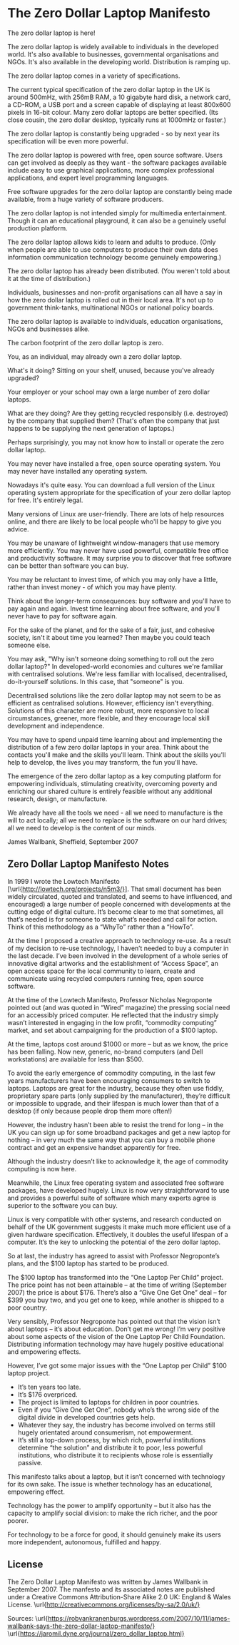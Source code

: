 # The Zero Dollar Laptop Manifesto


The zero dollar laptop is here!

The zero dollar laptop is widely available to individuals in the developed world. It's also available to businesses, governmental organisations and NGOs. It's also available in the developing world. Distribution is ramping up.

The zero dollar laptop comes in a variety of specifications.

The current typical specification of the zero dollar laptop in the UK is around 500mHz, with 256mB RAM, a 10 gigabyte hard disk, a network card, a CD-ROM, a USB port and a screen capable of displaying at least 800x600 pixels in 16-bit colour. Many zero dollar laptops are better specified. (Its close cousin, the zero dollar desktop, typically runs at 1000mHz or faster.)

The zero dollar laptop is constantly being upgraded - so by next year its specification will be even more powerful.

The zero dollar laptop is powered with free, open source software. Users can get involved as deeply as they want - the software packages available include easy to use graphical applications, more complex professional applications, and expert level programming languages.

Free software upgrades for the zero dollar laptop are constantly being made available, from a huge variety of software producers.

The zero dollar laptop is not intended simply for multimedia entertainment. Though it can an educational playground, it can also be a genuinely useful production platform.

The zero dollar laptop allows kids to learn and adults to produce. (Only when people are able to use computers to produce their own data does information communication technology become genuinely empowering.)

The zero dollar laptop has already been distributed. (You weren't told about it at the time of distribution.)

Individuals, businesses and non-profit organisations can all have a say in how the zero dollar laptop is rolled out in their local area. It's not up to government think-tanks, multinational NGOs or national policy boards.

The zero dollar laptop is available to individuals, education organisations, NGOs and businesses alike.

The carbon footprint of the zero dollar laptop is zero.

You, as an individual, may already own a zero dollar laptop.

What's it doing? Sitting on your shelf, unused, because you've already upgraded?

Your employer or your school may own a large number of zero dollar laptops.

What are they doing? Are they getting recycled responsibly (i.e. destroyed) by the company that supplied them? (That's often the company that just happens to be supplying the next generation of laptops.)

Perhaps surprisingly, you may not know how to install or operate the zero dollar laptop.

You may never have installed a free, open source operating system. You may never have installed any operating system.

Nowadays it's quite easy. You can download a full version of the Linux operating system appropriate for the specification of your zero dollar laptop for free. It's entirely legal.

Many versions of Linux are user-friendly. There are lots of help resources online, and there are likely to be local people who'll be happy to give you advice.

You may be unaware of lightweight window-managers that use memory more efficiently. You may never have used powerful, compatible free office and productivity software. It may surprise you to discover that free software can be better than software you can buy.

You may be reluctant to invest time, of which you may only have a little, rather than invest money - of which you may have plenty.

Think about the longer-term consequences: buy software and you'll have to pay again and again. Invest time learning about free software, and you'll never have to pay for software again.

For the sake of the planet, and for the sake of a fair, just, and cohesive society, isn't it about time you learned? Then maybe you could teach someone else.

You may ask, "Why isn't someone doing something to roll out the zero dollar laptop?" In developed-world economies and cultures we're familiar with centralised solutions. We're less familiar with localised, decentralised, do-it-yourself solutions. In this case, that "someone" is you.

Decentralised solutions like the zero dollar laptop may not seem to be as efficient as centralised solutions. However, efficiency isn't everything. Solutions of this character are more robust, more responsive to local circumstances, greener, more flexible, and they encourage local skill development and independence.

You may have to spend unpaid time learning about and implementing the distribution of a few zero dollar laptops in your area. Think about the contacts you'll make and the skills you'll learn. Think about the skills you'll help to develop, the lives you may transform, the fun you'll have.

The emergence of the zero dollar laptop as a key computing platform for empowering individuals, stimulating creativity, overcoming poverty and enriching our shared culture is entirely feasible without any additional research, design, or manufacture.

We already have all the tools we need - all we need to manufacture is the will to act locally; all we need to replace is the software on our hard drives; all we need to develop is the content of our minds.

James Wallbank, Sheffield, September 2007

## Zero Dollar Laptop Manifesto Notes

In 1999 I wrote the Lowtech Manifesto [\url{http://lowtech.org/projects/n5m3/}]. That small document has been widely circulated, quoted and translated, and seems to have influenced, and encouraged) a large number of people concerned with developments at the cutting edge of digital culture. It’s become clear to me that sometimes, all that’s needed is for someone to state what’s needed and call for action. Think of this methodology as a “WhyTo” rather than a “HowTo”.

At the time I proposed a creative approach to technology re-use. As a result of my decision to re-use technology, I haven’t needed to buy a computer in the last decade. I’ve been involved in the development of a whole series of innovative digital artworks and the establishment of “Access Space”, an open access space for the local community to learn, create and communicate using recycled computers running free, open source software.

At the time of the Lowtech Manifesto, Professor Nicholas Negroponte pointed out (and was quoted in “Wired” magazine) the pressing social need for an accessibly priced computer. He reflected that the industry simply wasn’t interested in engaging in the low profit, “commodity computing” market, and set about campaigning for the production of a $100 laptop.

At the time, laptops cost around $1000 or more – but as we know, the price has been falling. Now new, generic, no-brand computers (and Dell workstations) are available for less than $500.

To avoid the early emergence of commodity computing, in the last few years manufacturers have been encouraging consumers to switch to laptops. Laptops are great for the industry, because they often use fiddly, proprietary spare parts (only supplied by the manufacturer), they’re difficult or impossible to upgrade, and their lifespan is much lower than that of a desktop (if only because people drop them more often!)

However, the industry hasn’t been able to resist the trend for long – in the UK you can sign up for some broadband packages and get a new laptop for nothing – in very much the same way that you can buy a mobile phone contract and get an expensive handset apparently for free.

Although the industry doesn’t like to acknowledge it, the age of commodity computing is now here.

Meanwhile, the Linux free operating system and associated free software packages, have developed hugely. Linux is now very straightforward to use and provides a powerful suite of software which many experts agree is superior to the software you can buy.

Linux is very compatible with other systems, and research conducted on behalf of the UK government suggests it make much more efficient use of a given hardware specification. Effectively, it doubles the useful lifespan of a computer. It’s the key to unlocking the potential of the zero dollar laptop.

So at last, the industry has agreed to assist with Professor Negroponte’s plans, and the $100 laptop has started to be produced.

The $100 laptop has transformed into the “One Laptop Per Child” project. The price point has not been attainable – at the time of writing (September 2007) the price is about $176. There’s also a “Give One Get One” deal – for $399 you buy two, and you get one to keep, while another is shipped to a poor country.

Very sensibly, Professor Negroponte has pointed out that the vision isn’t about laptops – it’s about education. Don’t get me wrong! I’m very positive about some aspects of the vision of the One Laptop Per Child Foundation. Distributing information technology may have hugely positive educational and empowering effects.

However, I’ve got some major issues with the “One Laptop per Child” $100 laptop project.

* It’s ten years too late.
* It’s $176 overpriced.
* The project is limited to laptops for children in poor countries.
* Even if you “Give One Get One”, nobody who’s the wrong side of the digital divide in developed countries gets help.
* Whatever they say, the industry has become involved on terms still hugely orientated around consumerism, not empowerment.
* It’s still a top-down process, by which rich, powerful institutions determine “the solution” and distribute it to poor, less powerful institutions, who distribute it to recipients whose role is essentially passive.

This manifesto talks about a laptop, but it isn’t concerned with technology for its own sake. The issue is whether technology has an educational, empowering effect.

Technology has the power to amplify opportunity – but it also has the capacity to amplify social division: to make the rich richer, and the poor poorer.

For technology to be a force for good, it should genuinely make its users more independent, autonomous, fulfilled and happy.

## License

The Zero Dollar Laptop Manifesto was written by James Wallbank in September 2007. The manfesto and its associated notes are published under a Creative Commons Attribution-Share Alike 2.0 UK: England & Wales License. \url{http://creativecommons.org/licenses/by-sa/2.0/uk/}


Sources: 
\url{https://robvankranenburgs.wordpress.com/2007/10/11/james-wallbank-says-the-zero-dollar-laptop-manifesto/}
\url{https://jaromil.dyne.org/journal/zero_dollar_laptop.html}